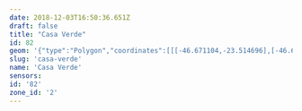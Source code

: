 ```yaml
---
date: 2018-12-03T16:50:36.651Z
draft: false
title: "Casa Verde"
id: 82
geom: '{"type":"Polygon","coordinates":[[[-46.671104,-23.514696],[-46.664,-23.515533],[-46.656697,-23.516503],[-46.653906,-23.516787],[-46.653781,-23.515938],[-46.652721,-23.515954],[-46.651565,-23.515619],[-46.649833,-23.51556],[-46.650183,-23.512924],[-46.650257,-23.512933],[-46.650603,-23.509968],[-46.650476,-23.509815],[-46.649471,-23.50971],[-46.650154,-23.508866],[-46.64902,-23.508338],[-46.649515,-23.508187],[-46.649793,-23.507795],[-46.643345,-23.506492],[-46.642677,-23.506139],[-46.642147,-23.505742],[-46.641575,-23.505174],[-46.641116,-23.504906],[-46.643482,-23.50126],[-46.645245,-23.49605],[-46.64873,-23.493994],[-46.64831,-23.493135],[-46.648905,-23.492556],[-46.650779,-23.490258],[-46.651224,-23.488813],[-46.652197,-23.487888],[-46.652551,-23.487345],[-46.65284,-23.486404],[-46.652858,-23.485604],[-46.653139,-23.484896],[-46.653235,-23.484396],[-46.65443,-23.482595],[-46.655052,-23.481887],[-46.655327,-23.481697],[-46.655716,-23.481702],[-46.656023,-23.481803],[-46.65925,-23.483707],[-46.659394,-23.483678],[-46.659628,-23.483517],[-46.660307,-23.482748],[-46.660728,-23.482406],[-46.661045,-23.482248],[-46.66187,-23.482063],[-46.662907,-23.48338],[-46.664046,-23.484206],[-46.66493,-23.485962],[-46.664787,-23.487452],[-46.665183,-23.488208],[-46.665803,-23.489081],[-46.665636,-23.490075],[-46.665565,-23.490088],[-46.666631,-23.491513],[-46.667327,-23.491631],[-46.667332,-23.491727],[-46.666551,-23.495516],[-46.666616,-23.49618],[-46.666578,-23.496425],[-46.6664,-23.496662],[-46.664833,-23.497601],[-46.663958,-23.498395],[-46.664638,-23.499919],[-46.668282,-23.504228],[-46.668338,-23.504571],[-46.668839,-23.505456],[-46.670136,-23.506486],[-46.670415,-23.506808],[-46.670612,-23.507184],[-46.670907,-23.51106],[-46.671104,-23.514696]]]}'
slug: 'casa-verde'
name: 'Casa Verde'
sensors:
id: '82'
zone_id: '2'
---
```

		